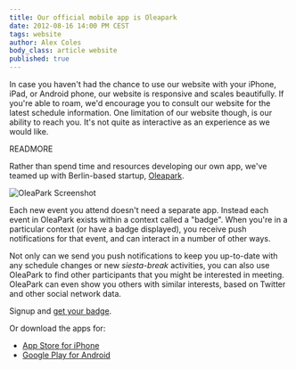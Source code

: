 ```yaml
---
title: Our official mobile app is Oleapark
date: 2012-08-16 14:00 PM CEST
tags: website
author: Alex Coles
body_class: article website
published: true
---
```



In case you haven't had the chance to use our website with your iPhone,
iPad, or Android phone, our website is responsive and scales beautifully.
If you're able to roam, we'd encourage you to consult our website for the
latest schedule information. One limitation of our website though, is our
ability to reach you. It's not quite as interactive as an experience as
we would like.

READMORE

Rather than spend time and resources developing our own app, we've teamed up
with Berlin-based startup, [Oleapark](http://oleapark.com/).

![OleaPark Screenshot](/images/content/partners/oleapark_screenshot.png "OleaPark Screenshot")

Each new event you attend doesn't need a separate app. Instead each event in
OleaPark exists within a context called a "badge".
When you're in a particular context (or have a badge displayed), you receive
push notifications for that event, and can interact in a number of other ways.

Not only can we send you push notifications to keep you up-to-date with any
schedule changes or new _siesta-break_ activities, you can also use OleaPark
to find other participants that you might be interested in meeting. OleaPark
can even show you others with similar interests, based on Twitter and other
social network data.

Signup and [get your badge](http://oleapark.com/events/4ff220707c93dd0bc7000010).

Or download the apps for:

* [App Store for iPhone][appstore]
* [Google Play for Android][googleplay]

[appstore]:http://itunes.apple.com/us/app/oleapark-app/id444993184?mt=8
[googleplay]:https://play.google.com/store/apps/details?id=com.branchu1
